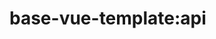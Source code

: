 <!--
 * @Author: maggot-code
 * @Date: 2021-01-04 17:53:34
 * @LastEditors: maggot-code
 * @LastEditTime: 2021-01-04 18:12:11
 * @Description: api README
-->
# base-vue-template:api